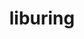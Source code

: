 ---
title: "liburing"
layout: cache
categories: [package, develop]
meta: {"versions": ["2.3"], "compilers": ["gcc@=7.5.0"], "oss": ["ubuntu18.04"], "platforms": ["linux"], "targets": ["x86_64_v3"], "stacks": ["developer-tools", "root"], "num_specs": 2, "num_specs_by_stack": {"root": 2, "developer-tools": 2}}
spec_details: [{"hash": "ytphqnfu7fsqackubt6kpey3jiok45z3", "compiler": "gcc@=7.5.0", "versions": ["2.3"], "os": "ubuntu18.04", "platform": "linux", "target": "x86_64_v3", "variants": ["build_system=autotools"], "stacks": ["root", "developer-tools"], "size": "-", "tarball": "https://binaries.spack.io/develop/build_cache/linux-ubuntu18.04-x86_64_v3/gcc-7.5.0/liburing-2.3/linux-ubuntu18.04-x86_64_v3-gcc-7.5.0-liburing-2.3-ytphqnfu7fsqackubt6kpey3jiok45z3.spack"}, {"hash": "ou74vgwatrjkdrsc3fdquj6rzrrzgpjq", "compiler": "gcc@=7.5.0", "versions": ["2.3"], "os": "ubuntu18.04", "platform": "linux", "target": "x86_64_v3", "variants": ["build_system=autotools"], "stacks": ["root", "developer-tools"], "size": "-", "tarball": "https://binaries.spack.io/develop/build_cache/linux-ubuntu18.04-x86_64_v3/gcc-7.5.0/liburing-2.3/linux-ubuntu18.04-x86_64_v3-gcc-7.5.0-liburing-2.3-ou74vgwatrjkdrsc3fdquj6rzrrzgpjq.spack"}]
---